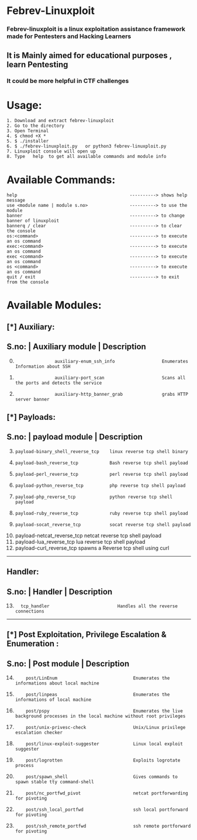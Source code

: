 # Febrev-Linuxploit

### Febrev-linuxploit is a linux exploitation assistance framework made for Pentesters and Hacking Learners
## It is Mainly aimed for educational purposes , learn Pentesting
### It could be more helpful in CTF challenges

# Usage:
    1. Download and extract febrev-linuxploit
    2. Go to the directory
    3. Open Terminal
    4. $ chmod +X *
    5. $ ./installer
    6. $ ./febrev-linuxploit.py   or python3 febrev-linuxploit.py
    7. Linuxploit console will open up
    8. Type   help  to get all available commands and module info
    
# Available Commands:
    help                                           ----------> shows help message
    use <module name | module s.no>                ----------> to use the module
    banner                                         ----------> to change banner of linuxploit
    bannerq / clear                                ----------> to clear the console
    os:<command>                                   ----------> to execute an os command
    exec:<command>                                 ----------> to execute an os command
    exec <command>                                 ----------> to execute an os command
    os <command>                                   ----------> to execute an os command
    quit / exit                                    ----------> to exit from the console
    
# Available Modules:
[*] Auxiliary:
---------------------------------------------------------------------------------------------------------
S.no:                |       Auxiliary module               |         Description
---------------------------------------------------------------------------------------------------------
0)                    auxiliary-enum_ssh_info                  Enumerates Information about SSH 
1)                    auxiliary-port_scan                      Scans all the ports and detects the service
2)                    auxiliary-http_banner_grab               grabs HTTP server banner  


[*] Payloads:
----------------------------------------------------------------------------------------------------------
S.no:  | payload module                |             Description
----------------------------------------------------------------------------------------------------------
3)     payload-binary_shell_reverse_tcp    linux reverse tcp shell binary
4)     payload-bash_reverse_tcp            Bash reverse tcp shell payload
5)     payload-perl_reverse_tcp            perl reverse tcp shell payload
6)     payload-python_reverse_tcp          php reverse tcp shell payload
7)     payload-php_reverse_tcp             python reverse tcp shell payload
8)     payload-ruby_reverse_tcp            ruby reverse tcp shell payload
9)     payload-socat_reverse_tcp           socat reverse tcp shell payload
10)    payload-netcat_reverse_tcp          netcat reverse tcp shell payload
11)    payload-lua_reverse_tcp             lua reverse tcp shell payload
12)    payload-curl_reverse_tcp            spawns a Reverse tcp shell using curl
----------------------------------------------------------------------------------------------------------

Handler:
----------------------------------------------------------------------------------------------------------
S.no:    |    Handler                     |               Description
----------------------------------------------------------------------------------------------------------

13)       tcp_handler                          Handles all the reverse connections

----------------------------------------------------------------------------------------------------------





[*] Post Exploitation, Privilege Escalation & Enumeration :
----------------------------------------------------------------------------------------------------------
S.no:     |         Post module               |          Description
----------------------------------------------------------------------------------------------------------

14)         post/LinEnum                             Enumerates the informations about local machine
15)         post/linpeas                             Enumerates the informations of local machine
16)         post/pspy                                Enumerates the live background processes in the local machine without root privileges
17)         post/unix-privesc-check                  Unix/Linux privilege escalation checker
18)         post/linux-exploit-suggester             Linux local exploit suggester
19)         post/logrotten                           Exploits logrotate process
20)         post/spawn_shell                         Gives commands to spawn stable tty command-shell
21)         post/nc_portfwd_pivot                    netcat portforwarding for pivoting
22)         post/ssh_local_portfwd                   ssh local portforward for pivoting
23)         post/ssh_remote_portfwd                  ssh remote portforward for pivoting 

    
    
    
    
    
    
    
    
    
    
    
    
    
    
    
    
    
    
    
    
    
    
    
    
    
    
    
    
    
    
    
    
    
    
    
    
    
    
    

    
    
